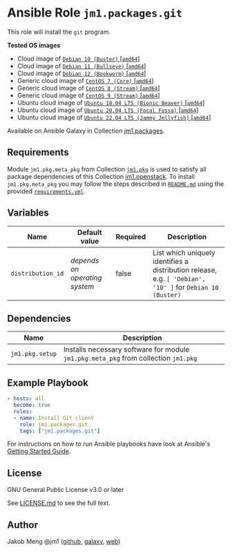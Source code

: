 # Ansible Role `jm1.packages.git`

This role will install the `git` program.

**Tested OS images**
- Cloud image of [`Debian 10 (Buster)` \[`amd64`\]](https://cdimage.debian.org/images/cloud/buster/daily/)
- Cloud image of [`Debian 11 (Bullseye)` \[`amd64`\]](https://cdimage.debian.org/images/cloud/bullseye/daily/)
- Cloud image of [`Debian 12 (Bookworm)` \[`amd64`\]](https://cdimage.debian.org/images/cloud/bookworm/daily/)
- Generic cloud image of [`CentOS 7 (Core)` \[`amd64`\]](https://cloud.centos.org/centos/7/images/)
- Generic cloud image of [`CentOS 8 (Stream)` \[`amd64`\]](https://cloud.centos.org/centos/8-stream/x86_64/images/)
- Generic cloud image of [`CentOS 9 (Stream)` \[`amd64`\]](https://cloud.centos.org/centos/9-stream/x86_64/images/)
- Ubuntu cloud image of [`Ubuntu 18.04 LTS (Bionic Beaver)` \[`amd64`\]](https://cloud-images.ubuntu.com/bionic/current/)
- Ubuntu cloud image of [`Ubuntu 20.04 LTS (Focal Fossa)` \[`amd64`\]](https://cloud-images.ubuntu.com/focal/)
- Ubuntu cloud image of [`Ubuntu 22.04 LTS (Jammy Jellyfish)` \[`amd64`\]](https://cloud-images.ubuntu.com/jammy/)

Available on Ansible Galaxy in Collection [jm1.packages](https://galaxy.ansible.com/jm1/packages).

## Requirements

Module `jm1.pkg.meta_pkg` from Collection [`jm1.pkg`](https://galaxy.ansible.com/jm1/pkg) is used to satisfy all package
dependencies of this Collection [jm1.openstack](https://galaxy.ansible.com/jm1/openstack). To install `jm1.pkg.meta_pkg` you
may follow the steps described in [`README.md`](https://github.com/JM1/ansible-collection-jm1-openstack/blob/master/README.md)
using the provided [`requirements.yml`](https://github.com/JM1/ansible-collection-jm1-openstack/blob/master/requirements.yml).

## Variables

| Name               | Default value                           | Required | Description                                                                                               |
| ------------------ | --------------------------------------- | -------- | --------------------------------------------------------------------------------------------------------- |
| `distribution_id`  | *depends on operating system*           | false    | List which uniquely identifies a distribution release, e.g. `[ 'Debian', '10' ]` for `Debian 10 (Buster)` |

## Dependencies

| Name            | Description                                                                         |
| --------------- | ----------------------------------------------------------------------------------- |
| `jm1.pkg.setup` | Installs necessary software for module `jm1.pkg.meta_pkg` from collection `jm1.pkg` |

## Example Playbook

```yml
- hosts: all
  become: true
  roles:
  - name: Install Git client
    role: jm1.packages.git
    tags: ["jm1.packages.git"]
```

For instructions on how to run Ansible playbooks have look at Ansible's
[Getting Started Guide](https://docs.ansible.com/ansible/latest/network/getting_started/first_playbook.html).

## License

GNU General Public License v3.0 or later

See [LICENSE.md](../../LICENSE.md) to see the full text.

## Author

Jakob Meng
@jm1 ([github](https://github.com/jm1), [galaxy](https://galaxy.ansible.com/jm1), [web](http://www.jakobmeng.de))
